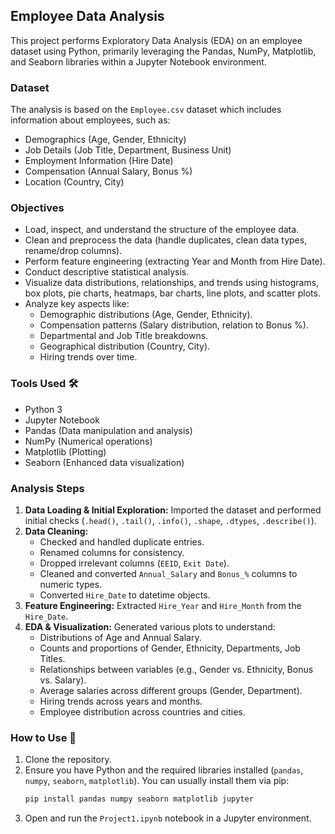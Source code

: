 ## Employee Data Analysis

This project performs Exploratory Data Analysis (EDA) on an employee dataset using Python, primarily leveraging the Pandas, NumPy, Matplotlib, and Seaborn libraries within a Jupyter Notebook environment.

### Dataset 

The analysis is based on the `Employee.csv` dataset which includes information about employees, such as:

  * Demographics (Age, Gender, Ethnicity)
  * Job Details (Job Title, Department, Business Unit)
  * Employment Information (Hire Date)
  * Compensation (Annual Salary, Bonus %)
  * Location (Country, City)

### Objectives 

  * Load, inspect, and understand the structure of the employee data.
  * Clean and preprocess the data (handle duplicates, clean data types, rename/drop columns).
  * Perform feature engineering (extracting Year and Month from Hire Date).
  * Conduct descriptive statistical analysis.
  * Visualize data distributions, relationships, and trends using histograms, box plots, pie charts, heatmaps, bar charts, line plots, and scatter plots.
  * Analyze key aspects like:
      * Demographic distributions (Age, Gender, Ethnicity).
      * Compensation patterns (Salary distribution, relation to Bonus %).
      * Departmental and Job Title breakdowns.
      * Geographical distribution (Country, City).
      * Hiring trends over time.

### Tools Used 🛠️

  * Python 3
  * Jupyter Notebook
  * Pandas (Data manipulation and analysis)
  * NumPy (Numerical operations)
  * Matplotlib (Plotting)
  * Seaborn (Enhanced data visualization)

### Analysis Steps

1.  **Data Loading & Initial Exploration:** Imported the dataset and performed initial checks (`.head()`, `.tail()`, `.info()`, `.shape`, `.dtypes`, `.describe()`).
2.  **Data Cleaning:**
      * Checked and handled duplicate entries.
      * Renamed columns for consistency.
      * Dropped irrelevant columns (`EEID`, `Exit Date`).
      * Cleaned and converted `Annual_Salary` and `Bonus_%` columns to numeric types.
      * Converted `Hire_Date` to datetime objects.
3.  **Feature Engineering:** Extracted `Hire_Year` and `Hire_Month` from the `Hire_Date`.
4.  **EDA & Visualization:** Generated various plots to understand:
      * Distributions of Age and Annual Salary.
      * Counts and proportions of Gender, Ethnicity, Departments, Job Titles.
      * Relationships between variables (e.g., Gender vs. Ethnicity, Bonus vs. Salary).
      * Average salaries across different groups (Gender, Department).
      * Hiring trends across years and months.
      * Employee distribution across countries and cities.

### How to Use 🚀

1.  Clone the repository.
2.  Ensure you have Python and the required libraries installed (`pandas`, `numpy`, `seaborn`, `matplotlib`). You can usually install them via pip:
    ```bash
    pip install pandas numpy seaborn matplotlib jupyter
    ```
3.  Open and run the `Project1.ipynb` notebook in a Jupyter environment.
